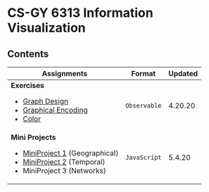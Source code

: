 # CS-GY 6313 Information Visualization

## Contents
Assignments | Format | Updated
------------ | -------------| -------------
**Exercises** <ul><li>[Graph Design](https://github.com/CarolineNB/InformationVisualization/tree/master/Exercises/Graph%20Design)</li><li>[Graphical Encoding](https://github.com/CarolineNB/InformationVisualization/tree/master/Exercises/Graphical%20Encoding)</li><li>[Color](https://github.com/CarolineNB/InformationVisualization/tree/master/Exercises/Color)</li></ul> | `Observable` | 4.20.20
**Mini Projects** <ul><li>[MiniProject 1](https://github.com/CarolineNB/InformationVisualization/tree/master/Mini%20Projects/Infovis%20MiniProject%201) (Geographical)</li><li>[MiniProject 2](https://github.com/CarolineNB/InformationVisualization/tree/master/Mini%20Projects/Infovis%20MiniProject%202) (Temporal)</li><li>MiniProject 3 (Networks)</li></ul> | `JavaScript` | 5.4.20

